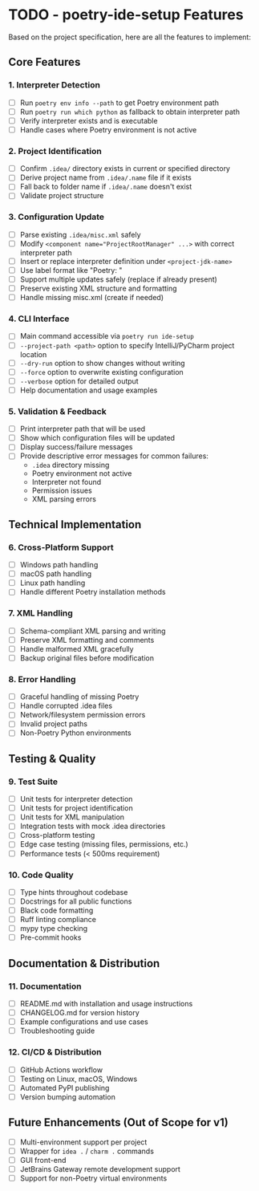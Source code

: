 # TODO - poetry-ide-setup Features

Based on the project specification, here are all the features to implement:

## Core Features

### 1. Interpreter Detection
- [ ] Run `poetry env info --path` to get Poetry environment path
- [ ] Run `poetry run which python` as fallback to obtain interpreter path
- [ ] Verify interpreter exists and is executable
- [ ] Handle cases where Poetry environment is not active

### 2. Project Identification
- [ ] Confirm `.idea/` directory exists in current or specified directory
- [ ] Derive project name from `.idea/.name` file if it exists
- [ ] Fall back to folder name if `.idea/.name` doesn't exist
- [ ] Validate project structure

### 3. Configuration Update
- [ ] Parse existing `.idea/misc.xml` safely
- [ ] Modify `<component name="ProjectRootManager" ...>` with correct interpreter path
- [ ] Insert or replace interpreter definition under `<project-jdk-name>` 
- [ ] Use label format like "Poetry: <env-name>"
- [ ] Support multiple updates safely (replace if already present)
- [ ] Preserve existing XML structure and formatting
- [ ] Handle missing misc.xml (create if needed)

### 4. CLI Interface
- [ ] Main command accessible via `poetry run ide-setup`
- [ ] `--project-path <path>` option to specify IntelliJ/PyCharm project location
- [ ] `--dry-run` option to show changes without writing
- [ ] `--force` option to overwrite existing configuration
- [ ] `--verbose` option for detailed output
- [ ] Help documentation and usage examples

### 5. Validation & Feedback
- [ ] Print interpreter path that will be used
- [ ] Show which configuration files will be updated
- [ ] Display success/failure messages
- [ ] Provide descriptive error messages for common failures:
  - `.idea` directory missing
  - Poetry environment not active
  - Interpreter not found
  - Permission issues
  - XML parsing errors

## Technical Implementation

### 6. Cross-Platform Support
- [ ] Windows path handling
- [ ] macOS path handling  
- [ ] Linux path handling
- [ ] Handle different Poetry installation methods

### 7. XML Handling
- [ ] Schema-compliant XML parsing and writing
- [ ] Preserve XML formatting and comments
- [ ] Handle malformed XML gracefully
- [ ] Backup original files before modification

### 8. Error Handling
- [ ] Graceful handling of missing Poetry
- [ ] Handle corrupted .idea files
- [ ] Network/filesystem permission errors
- [ ] Invalid project paths
- [ ] Non-Poetry Python environments

## Testing & Quality

### 9. Test Suite
- [ ] Unit tests for interpreter detection
- [ ] Unit tests for project identification
- [ ] Unit tests for XML manipulation
- [ ] Integration tests with mock .idea directories
- [ ] Cross-platform testing
- [ ] Edge case testing (missing files, permissions, etc.)
- [ ] Performance tests (< 500ms requirement)

### 10. Code Quality
- [ ] Type hints throughout codebase
- [ ] Docstrings for all public functions
- [ ] Black code formatting
- [ ] Ruff linting compliance
- [ ] mypy type checking
- [ ] Pre-commit hooks

## Documentation & Distribution

### 11. Documentation
- [ ] README.md with installation and usage instructions
- [ ] CHANGELOG.md for version history
- [ ] Example configurations and use cases
- [ ] Troubleshooting guide

### 12. CI/CD & Distribution
- [ ] GitHub Actions workflow
- [ ] Testing on Linux, macOS, Windows
- [ ] Automated PyPI publishing
- [ ] Version bumping automation

## Future Enhancements (Out of Scope for v1)
- [ ] Multi-environment support per project
- [ ] Wrapper for `idea .` / `charm .` commands
- [ ] GUI front-end
- [ ] JetBrains Gateway remote development support
- [ ] Support for non-Poetry virtual environments